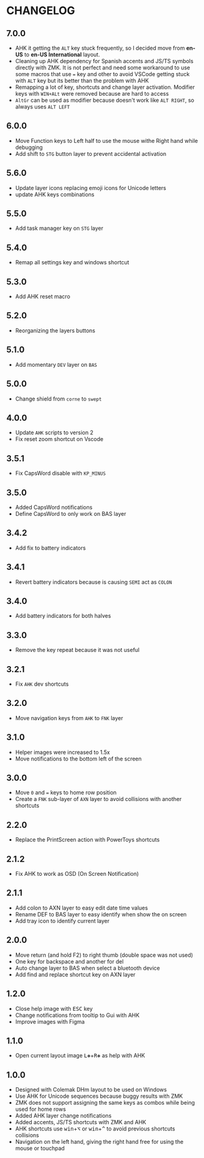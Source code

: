 # CHANGELOG

## 7.0.0

- AHK it getting the `ALT` key stuck frequently, so I decided move from **en-US** to **en-US International** layout.
- Cleaning up AHK dependency for Spanish accents and JS/TS symbols directly with ZMK. It is not perfect and need some workaround to use some macros that use `=` key and other to avoid VSCode getting stuck with `ALT` key but its better than the problem with AHK
- Remapping a lot of key, shortcuts and change layer activation. Modifier keys with `WIN+ALt` were removed because are hard to access
- `AltGr` can be used as modifier because doesn't work like `ALT RIGHT`, so always uses `ALT LEFT`

## 6.0.0

- Move Function keys to Left half to use the mouse withe Right hand while debugging
- Add shift to `STG` button layer to prevent accidental activation

## 5.6.0

- Update layer icons replacing emoji icons for Unicode letters
- update AHK keys combinations

## 5.5.0

- Add task manager key on `STG` layer

## 5.4.0

- Remap all settings key and windows shortcut

## 5.3.0

- Add AHK reset macro

## 5.2.0

- Reorganizing the layers buttons

## 5.1.0

- Add momentary `DEV` layer on `BAS`

## 5.0.0

- Change shield from `corne` to `swept`

## 4.0.0

- Update `AHK` scripts to version 2
- Fix reset zoom shortcut on Vscode

## 3.5.1

- Fix CapsWord disable with `KP_MINUS`

## 3.5.0

- Added CapsWord notifications
- Define CapsWord to only work on BAS layer

## 3.4.2

- Add fix to battery indicators

## 3.4.1

- Revert battery indicators because is causing `SEMI` act as `COLON`

## 3.4.0

- Add battery indicators for both halves

## 3.3.0

- Remove the key repeat because it was not useful

## 3.2.1

- Fix `AHK` dev shortcuts

## 3.2.0

- Move navigation keys from `AHK` to `FNK` layer

## 3.1.0

- Helper images were increased to 1.5x
- Move notifications to the bottom left of the screen

## 3.0.0

- Move `0` and `=` keys to home row position
- Create a `FNK` sub-layer of `AXN` layer to avoid collisions with another shortcuts

## 2.2.0

- Replace the PrintScreen action with PowerToys shortcuts

## 2.1.2

- Fix AHK to work as OSD (On Screen Notification)

## 2.1.1

- Add colon to AXN layer to easy edit date time values
- Rename DEF to BAS layer to easy identify when show the on screen
- Add tray icon to identify current layer

## 2.0.0

- Move return (and hold F2) to right thumb (double space was not used)
- One key for backspace and another for del
- Auto change layer to BAS when select a bluetooth device
- Add find and replace shortcut key on AXN layer

## 1.2.0

- Close help image with <kbd>ESC</kbd> key
- Change notifications from tooltip to Gui with AHK
- Improve images with Figma

## 1.1.0

- Open current layout image <kbd>L❖</kbd>+<kbd>R❖</kbd> as help with AHK

## 1.0.0

- Designed with Colemak DHm layout to be used on Windows
- Use AHK for Unicode sequences because buggy results with ZMK
- ZMK does not support assigning the same keys as combos while being used for home rows
- Added AHK layer change notifications
- Added accents, JS/TS shortcuts with ZMK and AHK
- AHK shortcuts use <kbd>win</kbd>+<kbd>⌥</kbd> or <kbd>win</kbd>+<kbd>^</kbd> to avoid previous shortcuts collisions
- Navigation on the left hand, giving the right hand free for using the mouse or touchpad
